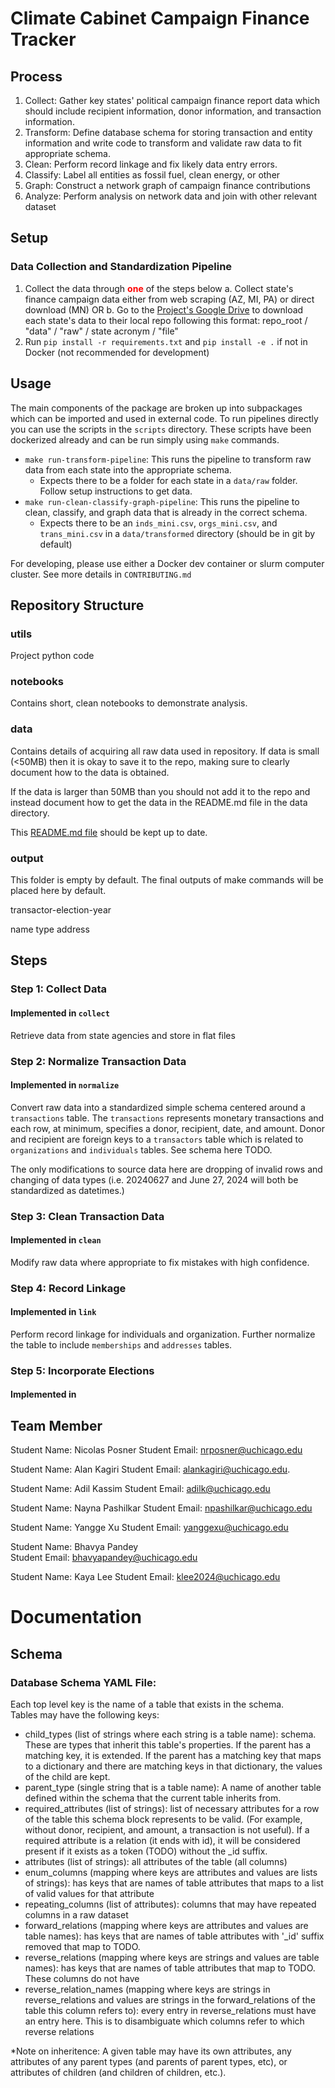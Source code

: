 # Climate Cabinet Campaign Finance Tracker

## Process

1. Collect: Gather key states' political campaign finance report data which should include recipient information, donor information, and transaction information.
2. Transform: Define database schema for storing transaction and entity information and write code to transform and validate raw data to fit appropriate schema.
3. Clean: Perform record linkage and fix likely data entry errors.
4. Classify: Label all entities as fossil fuel, clean energy, or other
5. Graph: Construct a network graph of campaign finance contributions
6. Analyze: Perform analysis on network data and join with other relevant dataset


## Setup

### Data Collection and Standardization Pipeline
1. Collect the data through **<span style="color: red;">one</span>** of the steps below
    a. Collect state's finance campaign data either from web scraping (AZ, MI, PA) or direct download (MN) OR
    b. Go to the [Project's Google Drive]('https://drive.google.com/file/d/1fazviLqQWOXDVkP8NR80tO522lsIu5-H/view?usp=drive_link') to download each state's data to their local repo following this format: repo_root / "data" / "raw" / state acronym / "file"
2. Run `pip install -r requirements.txt` and `pip install -e .` if not in Docker (not recommended for development)


## Usage

The main components of the package are broken up into subpackages which can be imported and used in external code. To run pipelines directly you can use the scripts in the `scripts` directory. These scripts have been dockerized already and can be run simply using `make` commands.

- `make run-transform-pipeline`: This runs the pipeline to transform raw data from each state into the appropriate schema. 
  - Expects there to be a folder for each state in a `data/raw` folder. Follow setup instructions to get data. 
- `make run-clean-classify-graph-pipeline`: This runs the pipeline to clean, classify, and graph data that is already in the correct schema. 
  - Expects there to be an `inds_mini.csv`, `orgs_mini.csv`, and `trans_mini.csv` in a `data/transformed` directory (should be in git by default) 

For developing, please use either a Docker dev container or slurm computer cluster. See more details in `CONTRIBUTING.md`


## Repository Structure

### utils
Project python code

### notebooks
Contains short, clean notebooks to demonstrate analysis.

### data

Contains details of acquiring all raw data used in repository. If data is small (<50MB) then it is okay to save it to the repo, making sure to clearly document how to the data is obtained.

If the data is larger than 50MB than you should not add it to the repo and instead document how to get the data in the README.md file in the data directory. 

This [README.md file](/data/README.md) should be kept up to date.

### output
This folder is empty by default. The final outputs of make commands will be placed here by default.



transactor-election-year


name
type
address




## Steps

### Step 1: Collect Data
#### Implemented in `collect` 
Retrieve data from state agencies and store in flat files

### Step 2: Normalize Transaction Data
#### Implemented in `normalize`
Convert raw data into a standardized simple schema centered around a `transactions` table.
The `transactions` represents monetary transactions and each row, at minimum, specifies
a donor, recipient, date, and amount. Donor and recipient are foreign keys to a `transactors`
table which is related to `organizations` and `individuals` tables. See schema here TODO. 

The only modifications to source data here are dropping of invalid rows and changing of data types (i.e. 20240627 and June 27, 2024 will both be standardized as datetimes.)

### Step 3: Clean Transaction Data
#### Implemented in `clean`
Modify raw data where appropriate to fix mistakes with high confidence. 

### Step 4: Record Linkage
#### Implemented in `link`
Perform record linkage for individuals and organization. Further normalize the table to include `memberships` and `addresses` tables.

### Step 5: Incorporate Elections
#### Implemented in 


## Team Member

Student Name: Nicolas Posner
Student Email: nrposner@uchicago.edu

Student Name: Alan Kagiri
Student Email: alankagiri@uchicago.edu. 

Student Name: Adil Kassim
Student Email: adilk@uchicago.edu

Student Name: Nayna Pashilkar
Student Email: npashilkar@uchicago.edu

Student Name: Yangge Xu
Student Email: yanggexu@uchicago.edu

Student Name: Bhavya Pandey    
Student Email: bhavyapandey@uchicago.edu

Student Name: Kaya Lee
Student Email: klee2024@uchicago.edu

# Documentation

## Schema

### Database Schema YAML File:

Each top level key is the name of a table that exists in the schema.  
Tables may have the following keys:
- child_types (list of strings where each string is a table name): schema. These are types that inherit this table's properties. If the parent has a matching key, it is extended. If the parent has a matching key that maps to a dictionary and there are matching keys in that dictionary, the values of the child are kept. 
- parent_type (single string that is a table name): A name of another table defined within the schema that the current table inherits from. 
- required_attributes (list of strings): list of necessary attributes for a row of the table this schema block represents to be valid. (For example, without donor, recipient, and amount, a transaction is not useful). If a required attribute is a relation (it ends with id), it will be considered present if it exists as a token (TODO) without the _id suffix.
- attributes (list of strings): all attributes of the table (all columns)
- enum_columns (mapping where keys are attributes and values are lists of strings): has keys that are names of table attributes that maps to a list of valid values for that attribute
- repeating_columns (list of attributes): columns that may have repeated columns in a raw dataset
- forward_relations (mapping where keys are attributes and values are table names): has keys that are names of table attributes with '_id' suffix removed that map to TODO. 
- reverse_relations (mapping where keys are strings and values are table names): has keys that are names of table attributes that map to TODO. These columns do not have  
- reverse_relation_names (mapping where keys are strings in reverse_relations and values are strings in the forward_relations of the table this column refers to): every entry in reverse_relations must have an entry here. This is to disambiguate which columns refer to which reverse relations

*Note on inheritence: A given table may have its own attributes, any attributes of any parent types (and parents of parent types, etc), or attributes of children (and children of children, etc.).